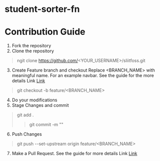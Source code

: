 # student-sorter-fn
# Contribution Guide
1. Fork the repository
2. Clone the repository
> ngit clone https://github.com/<YOUR_USERNAME>/sliitfoss.git
3. Create Feature branch and checkout Replace <BRANCH_NAME> with meaningful name. For an example navbar. See the guide for the more details Link [Link](https://www.atlassian.com/git/tutorials/comparing-workflows/feature-branch-workflow)
> git checkout -b feature/<BRANCH_NAME>
4. Do your modifications
5. Stage Changes and commit
> git add .
> > git commit -m "<Commit message>"
6. Push Changes
> git push --set-upstream origin feature/<BRANCH_NAME>
7. Make a Pull Request. See the guide for more details Link [Link](https://docs.github.com/en/pull-requests/collaborating-with-pull-requests/proposing-changes-to-your-work-with-pull-requests/creating-a-pull-request)
